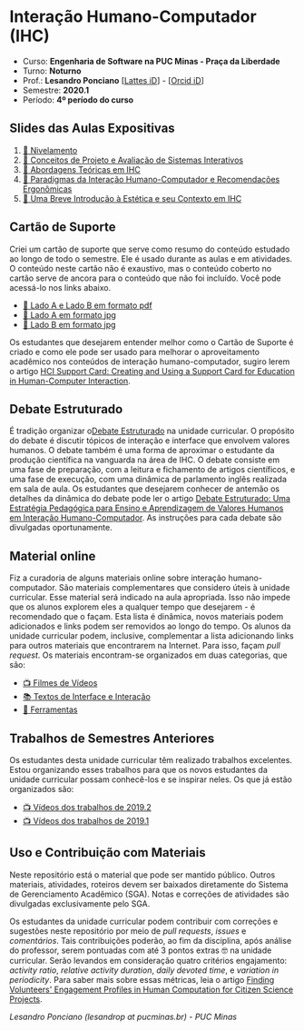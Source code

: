 # Interação Humano-Computador (IHC) 

* Curso: **Engenharia de Software na PUC Minas - Praça da Liberdade**
* Turno: **Noturno**
* Prof.: **Lesandro Ponciano**   [[Lattes iD](http://lattes.cnpq.br/2211388362277178)] - [[Orcid iD](http://orcid.org/0000-0002-5724-0094)]
* Semestre: **2020.1**
* Período: **4º período do curso**

## Slides das Aulas Expositivas
1. [:notebook: Nivelamento](https://github.com/lesandrop/Inter-Humano-Computador/blob/master/01-SlidesDasAulas/IHC-01-Nivelamento.pdf)
1. [:notebook: Conceitos de Projeto e Avaliação de Sistemas Interativos](https://github.com/lesandrop/Inter-Humano-Computador/blob/master/01-SlidesDasAulas/IHC-02-Conceito%20de%20interface%20e%20de%20design%20da%20intera%C3%A7%C3%A3o.pdf)
1. [:notebook: Abordagens Teóricas em IHC](https://github.com/lesandrop/Inter-Humano-Computador/blob/master/01-SlidesDasAulas/IHC-03-Abordagens%20Teoricas%20em%20IHC.pdf)
1. [:notebook: Paradigmas da Interação Humano-Computador e Recomendações Ergonômicas](https://github.com/lesandrop/Inter-Humano-Computador/blob/master/01-SlidesDasAulas/IHC-04-Paradigmas%20da%20interacao%20humano-computador.pdf)
1. [:notebook: Uma Breve Introdução à Estética e seu Contexto em IHC](https://github.com/lesandrop/Inter-Humano-Computador/blob/master/01-SlidesDasAulas/IHC-05-Est%C3%A9tica%20em%20IHC.pdf)

## Cartão de Suporte

Criei um cartão de suporte que serve como resumo do conteúdo estudado ao longo de todo o semestre. Ele é usado durante as aulas e em atividades. O conteúdo neste cartão não é exaustivo, mas o conteúdo coberto no cartão serve de ancora para o conteúdo que não foi incluído. Você pode acessá-lo nos links abaixo.
* [:gift: Lado A e Lado B em formato pdf](https://github.com/lesandrop/Inter-Humano-Computador/blob/master/03-Cart%C3%A3oDeSuporte-HCISupportCard/Cart%C3%A3o-IHC.pdf)
* [:gift: Lado A em formato jpg](https://github.com/lesandrop/Inter-Humano-Computador/blob/master/03-Cart%C3%A3oDeSuporte-HCISupportCard/Cart%C3%A3o-IHC-A.jpg)
* [:gift: Lado B em formato jpg](https://github.com/lesandrop/Inter-Humano-Computador/blob/master/03-Cart%C3%A3oDeSuporte-HCISupportCard/Cart%C3%A3o-IHC-B.jpg)

Os estudantes que desejarem entender melhor como o Cartão de Suporte é criado e como ele pode ser usado para melhorar o aproveitamento acadêmico nos conteúdos de interação humano-computador, sugiro lerem o artigo [HCI Support Card: Creating and Using a Support Card for Education in Human-Computer Interaction](https://doi.org/10.5753/ihc.2019.8409).

## Debate Estruturado

É tradição organizar o[Debate Estruturado](https://doi.org/10.5753/ihc.2018.4209) na unidade curricular. O propósito do debate é discutir tópicos de interação e interface que envolvem valores humanos. O debate também é uma forma de aproximar o estudante da produção científica na vanguarda na área de IHC. O debate consiste em uma fase de preparação, com a leitura e fichamento de artigos científicos, e uma fase de execução, com uma dinâmica de parlamento inglês realizada em sala de aula. Os estudantes que desejarem conhecer de antemão os detalhes da dinâmica do debate pode ler o artigo [Debate Estruturado: Uma Estratégia Pedagógica para Ensino e Aprendizagem de Valores Humanos em Interação Humano-Computador](https://doi.org/10.5753/ihc.2018.4209). As instruções para cada debate são divulgadas oportunamente.

## Material online
Fiz a curadoria de alguns materiais online sobre interação humano-computador. São materiais complementares que considero úteis à unidade curricular. Esse material será indicado na aula apropriada. Isso não impede que os alunos explorem eles a qualquer tempo que desejarem -  é recomendado que o façam. Esta lista é dinâmica, novos materiais podem adicionados e links podem ser removidos ao longo do tempo. Os alunos da unidade curricular podem, inclusive, complementar a lista adicionando links para outros materiais que encontrarem na Internet. Para isso, façam _pull request_. Os materiais encontram-se organizados em duas categorias, que são:

* [:tv: Filmes de Vídeos](https://github.com/lesandrop/Inter-Humano-Computador/blob/master/00a-MaterialOnline/Links-FilmesVideos.md)
* [:books: Textos de Interface e Interação](https://github.com/lesandrop/Inter-Humano-Computador/blob/master/00a-MaterialOnline/Links-InterfaceIntera%C3%A7%C3%A3o.md)
* [:wrench: Ferramentas](https://github.com/lesandrop/Inter-Humano-Computador/blob/master/05-Ferramentas/Links-Ferramentas.md)

## Trabalhos de Semestres Anteriores

Os estudantes desta unidade curricular têm realizado trabalhos excelentes. Estou organizando esses trabalhos para que os novos estudantes da unidade curricular possam conhecê-los e se inspirar neles. Os que já estão organizados são:

* [:tv: Vídeos dos trabalhos de 2019.2](https://github.com/lesandrop/Inter-Humano-Computador/blob/master/TrabalhosDeExAlunos/2019-2-Videos.md)
* [:tv: Vídeos dos trabalhos de 2019.1](https://github.com/lesandrop/Inter-Humano-Computador/blob/master/TrabalhosDeExAlunos/2019-1-Videos.md)


## Uso e Contribuição com Materiais

Neste repositório está o material que pode ser mantido público. Outros materiais, atividades, roteiros devem ser baixados diretamente do Sistema de Gerenciamento Acadêmico (SGA). Notas e correções de atividades são divulgadas exclusivamente pelo SGA. 

Os estudantes da unidade curricular podem contribuir com correções e sugestões neste repositório por meio de _pull requests_, _issues_ e _comentários_. Tais contribuições poderão, ao fim da disciplina, após análise do professor, serem pontuadas com até 3 pontos extras :nerd_face: na unidade curricular. Serão levandos em  consideração quatro critérios engajamento: _activity ratio_, _relative activity duration_, _daily devoted time_, e _variation in periodicity_. Para saber mais sobre essas métricas, leia o artigo [Finding Volunteers' Engagement Profiles in Human Computation for Citizen Science Projects](http://dx.doi.org/10.15346/hc.v1i2.12).

_Lesandro Ponciano (lesandrop at pucminas.br) - PUC Minas_